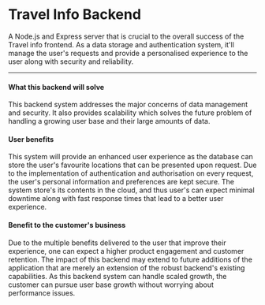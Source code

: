 # Travel Info Backend

A Node.js and Express server that is crucial to the overall success of the Travel info frontend. As a data storage and authentication system, it'll manage the user's requests and provide a personalised experience to the user along with security and reliability.

---

#### What this backend will solve
This backend system addresses the major concerns of data management and security. It also provides scalability which solves the future problem of handling a growing user base and their large amounts of data.

#### User benefits
This system will provide an enhanced user experience as the database can store the user's favourite locations that can be presented upon request. Due to the implementation of authentication and authorisation on every request, the user's personal information and preferences are kept secure. The system store's its contents in the cloud, and thus user's can expect minimal downtime along with fast response times that lead to a better user experience.


#### Benefit to the customer's business
Due to the multiple benefits delivered to the user that improve their experience, one can expect a higher product engagement and customer retention. The impact of this backend may extend to future additions of the application that are merely an extension of the robust backend's existing capabilities. As this backend system can handle scaled growth, the customer can pursue user base growth without worrying about performance issues.